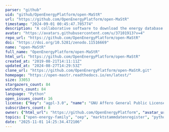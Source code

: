 ```yaml
---
parser: "github"
uid: "github/OpenEnergyPlatform/open-MaStR"
url: "https://github.com/OpenEnergyPlatform/open-MaStR"
timestamp: "2024-09-01 00:45:47.705774"
description: "A collaborative software to download the energy database Marktstammdatenregister (MaStR)"
avatar: "https://avatars.githubusercontent.com/u/37101913?v=4"
repo_url: "https://github.com/OpenEnergyPlatform/open-MaStR"
doi: "https://doi.org/10.5281/zenodo.11516669"
name: "open-MaStR"
full_name: "OpenEnergyPlatform/open-MaStR"
html_url: "https://github.com/OpenEnergyPlatform/open-MaStR"
created_at: "2019-08-21T14:11:11Z"
updated_at: "2024-08-27T14:29:53Z"
clone_url: "https://github.com/OpenEnergyPlatform/open-MaStR.git"
homepage: "https://open-mastr.readthedocs.io/en/latest/"
size: 33053
stargazers_count: 84
watchers_count: 84
language: "Python"
open_issues_count: 16
license: {"key": "agpl-3.0", "name": "GNU Affero General Public License v3.0", "spdx_id": "AGPL-3.0", "url": "https://api.github.com/licenses/agpl-3.0", "node_id": "MDc6TGljZW5zZTE="}
subscribers_count: 8
owner: {"html_url": "https://github.com/OpenEnergyPlatform", "avatar_url": "https://avatars.githubusercontent.com/u/37101913?v=4", "login": "OpenEnergyPlatform", "type": "Organization"}
topics: ["open-energy-family", "oep", "marktstammdatenregister", "python", "energy", "energy-data", "dataset", "datasets", "solar"]
date: "2025-11-01 14:25:34.472106"
---
```

